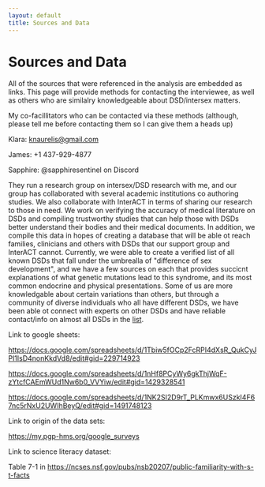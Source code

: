 ```yaml
---
layout: default
title: Sources and Data
---
```


<h1>Sources and Data</h1>

All of the sources that were referenced in the analysis are embedded as links. This page will provide methods for contacting the interviewee, as well as others who are similalry knowledgeable about DSD/intersex matters. 

My co-facillitators who can be contacted via these methods (although, please tell me before contacting them so I can give them a heads up)

Klara: knaurelis@gmail.com

James: +1 437-929-4877

Sapphire: @sapphiresentinel on Discord

They run a research group on intersex/DSD research with me, and our group has collaborated with several academic institutions co authoring studies. We also collaborate with InterACT in terms of sharing our research to those in need. We work on verifying the accuracy of medical literature on DSDs and compiling trustworthy studies that can help those with DSDs better understand their bodies and their medical documents. In addition, we compile this data in hopes of creating a database that will be able ot reach families, clinicians and others with DSDs that our support group and InterACT cannot. Currently, we were able to create a verified list of all known DSDs that fall under the umbrealla of "difference of sex development", and we have a few sources on each that provides succicnt explanations of what genetic mutations lead to this syndrome, and its most common endocrine and physical presentations. Some of us are more knowledgable about certain variations than others, but through a community of diverse individuals who all have different DSDs, we have been able ot connect with experts on other DSDs and have reliable contact/info on almost all DSDs in the [list](/list_of_variations.md). 

Link to google sheets: 

https://docs.google.com/spreadsheets/d/1Tbiw5fOCp2FcRPI4dXsR_QukCyJPl1IsD4nonKkdVd8/edit#gid=229714923 

https://docs.google.com/spreadsheets/d/1nHf8PCyWy6gkThjWqF-zYtcfCAEmWUd1Nw6b0_VVYiw/edit#gid=1429328541

https://docs.google.com/spreadsheets/d/1NK2SI2D9rT_PLKmwx6USzkI4F67nc5rNxU2UWIhBeyQ/edit#gid=1491748123 

Link to origin of the data sets: 

https://my.pgp-hms.org/google_surveys 

Link to science literacy dataset: 

Table 7-1 in https://ncses.nsf.gov/pubs/nsb20207/public-familiarity-with-s-t-facts 
